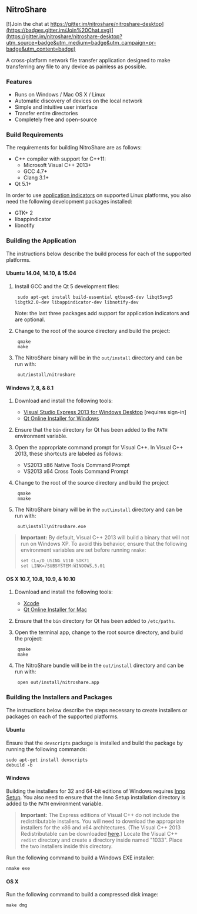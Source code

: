 ## NitroShare

[![Join the chat at https://gitter.im/nitroshare/nitroshare-desktop](https://badges.gitter.im/Join%20Chat.svg)](https://gitter.im/nitroshare/nitroshare-desktop?utm_source=badge&utm_medium=badge&utm_campaign=pr-badge&utm_content=badge)

A cross-platform network file transfer application designed to make transferring any file to any device as painless as possible.

### Features

* Runs on Windows / Mac OS X / Linux
* Automatic discovery of devices on the local network
* Simple and intuitive user interface
* Transfer entire directories
* Completely free and open-source

### Build Requirements

The requirements for building NitroShare are as follows:

* C++ compiler with support for C++11:
    * Microsoft Visual C++ 2013+
    * GCC 4.7+
    * Clang 3.1+
* Qt 5.1+

In order to use [application indicators](https://unity.ubuntu.com/projects/appindicators/) on supported Linux platforms, you also need the following development packages installed:

* GTK+ 2
* libappindicator
* libnotify

### Building the Application

The instructions below describe the build process for each of the supported platforms.

#### Ubuntu 14.04, 14.10, & 15.04

1. Install GCC and the Qt 5 development files:

        sudo apt-get install build-essential qtbase5-dev libqt5svg5 libgtk2.0-dev libappindicator-dev libnotify-dev

   Note: the last three packages add support for application indicators and are optional.

2. Change to the root of the source directory and build the project:

        qmake
        make

3. The NitroShare binary will be in the `out/install` directory and can be run with:

        out/install/nitroshare

#### Windows 7, 8, & 8.1

1. Download and install the following tools:

    - [Visual Studio Express 2013 for Windows Desktop](http://go.microsoft.com/?linkid=9832280&clcid=0x409) [requires sign-in]
    - [Qt Online Installer for Windows](http://www.qt.io/download-open-source/)

2. Ensure that the `bin` directory for Qt has been added to the `PATH` environment variable.

3. Open the appropriate command prompt for Visual C++. In Visual C++ 2013, these shortcuts are labeled as follows:

    - VS2013 x86 Native Tools Command Prompt
    - VS2013 x64 Cross Tools Command Prompt

4. Change to the root of the source directory and build the project

        qmake
        nmake

5. The NitroShare binary will be in the `out\install` directory and can be run with:

        out\install\nitroshare.exe

> **Important:** By default, Visual C++ 2013 will build a binary that will not run on Windows XP. To avoid this behavior, ensure that the following environment variables are set before running `nmake`:
>
>     set CL=/D_USING_V110_SDK71_
>     set LINK=/SUBSYSTEM:WINDOWS,5.01

#### OS X 10.7, 10.8, 10.9, & 10.10

1. Download and install the following tools:

    - [Xcode](https://itunes.apple.com/ca/app/xcode/id497799835?mt=12)
    - [Qt Online Installer for Mac](http://www.qt.io/download-open-source/)

2. Ensure that the `bin` directory for Qt has been added to `/etc/paths`.

3. Open the terminal app, change to the root source directory, and build the project:

        qmake
        make

4. The NitroShare bundle will be in the `out/install` directory and can be run with:

        open out/install/nitroshare.app

### Building the Installers and Packages

The instructions below describe the steps necessary to create installers or packages on each of the supported platforms.

#### Ubuntu

Ensure that the `devscripts` package is installed and build the package by running the following commands:

    sudo apt-get install devscripts
    debuild -b

#### Windows

Building the installers for 32 and 64-bit editions of Windows requires [Inno Setup](http://www.jrsoftware.org/isinfo.php). You also need to ensure that the Inno Setup installation directory is added to the `PATH` environment variable.

> **Important:** The Express editions of Visual C++ do not include the redistributable installers. You will need to download the appropriate installers for the x86 and x64 architectures. (The Visual C++ 2013 Redistributable can be downloaded [here](http://www.microsoft.com/en-us/download/details.aspx?id=40784).) Locate the Visual C++ `redist` directory and create a directory inside named "1033". Place the two installers inside this directory.

Run the following command to build a Windows EXE installer:

    nmake exe

#### OS X

Run the following command to build a compressed disk image:

    make dmg
